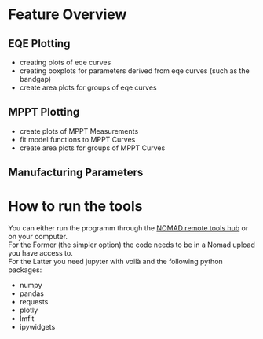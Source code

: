 # Feature Overview
## EQE Plotting
* creating plots of eqe curves
* creating boxplots for parameters derived from eqe curves (such as the bandgap)
* create area plots for groups of eqe curves
## MPPT Plotting
* create plots of MPPT Measurements
* fit model functions to MPPT Curves
* create area plots for groups of MPPT Curves
## Manufacturing Parameters

# How to run the tools
You can either run the programm through the [NOMAD remote tools hub](https://nomad-hzb-se.de/nomad-oasis/gui/analyze/north/ "go to the website") or on your computer.  
For the Former (the simpler option) the code needs to be in a Nomad upload you have access to.  
For the Latter you need jupyter with voilà and the following python packages:  
* numpy
* pandas
* requests
* plotly
* lmfit
* ipywidgets